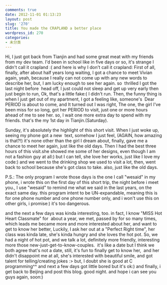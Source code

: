 ```yaml
---
comments: true
date: 2012-11-01 01:13:23
layout: post
slug: '270'
title: You made the CRAPLAND a better place
wordpress_id: 270
categories:
- 未分类
---
```


Hi, I just got back from Tianjin and had some great meat with my friends from my dev team. I'd been in school like in five days or so, it's strange I didn't call it crapland :( and here is why I don't call it crapland:
First of all, finally, after about half years long waiting, I got a chance to meet Vivian again, yeah, because I really can not come up with any new words to describe her, but, I am lucky enough to see her again. so  thrilled I got the last night before  head off, I just could not sleep and get up very early then just begin to run, Ok, that's a little fake:( I didn't run. Then, the funny thing is when I just get out of my apartment, I got a feeling like, someone's  Dear PERIOD is about to come, and It turned out I was right, The one, the girl I've been miss for so long, got her PERIOD to visit, just one or more hours  ahead of me to see her. so, I wait one more extra day to spend with my friends. that's the my 1st day in Tianjin.(Saturday).

Sunday, it's absolutely the highlight of this short visit. When I just woke up, seeing my phone got a new  text, somehow I just feel, (AGAIN, how amazing is that?!) it's none other than the girl I dream about, finally, gave me a chance to meet her again, just like the old days. Then I had the best three hours of this visit.she showed me some of her designs, even though I am not a fashion guy at all:) but I can tell, she love her works, just like I love my code:) and we went to the drinking shop we used to visit a lot, then, went back to school because she's got class to take. also, just like the old days.

P.S.: The only program I wrote those days is the one I call "wesaid" in my phone, i wrote this on the first day of this short trip, the night before i meet  you., I use "wesaid" to remind me what we said in the last years, on the exact same day. this program intent to be UN-expandable, meaning this is for one phone number and one phone number only, and i won't use this on other girls, i promise:) it's too dangerous.

and the next a few days was kinda interesting, too. in fact, I know "MISS Hot Heart Classmate" for  about a year, we met, passed by for so many times, which leads me became more and more interested about her, and want to get to know her better, Luckily, I ask her out at a "Perfect Right time", her  class was kinda late, she's kinda hungry and she loves the hot pot. So, we had a night of hot pot, and we talk a lot, definitely more friendly, interesting more those new-just-get-to-know-couples.  it's like a date but I think we both agree that's not a date, still, it's fun to finally get to know her,  and her didn't disappoint me at all, she's interested with beautiful smile, and got talent for telling/creating jokes :>
but, I doubt she is good at C programming^^
and next a few days got little bored but it's ok:)
and finally, i get back to Beijing and post this blog. good night. and hope i can see you guys again, soon:)
